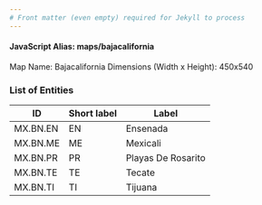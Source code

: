 ```yaml
---
# Front matter (even empty) required for Jekyll to process
---
```


#### JavaScript Alias: maps/bajacalifornia

Map Name: Bajacalifornia
Dimensions (Width x Height): 450x540





### List of Entities

ID | Short label | Label
---|---|---|
MX.BN.EN|EN|Ensenada
MX.BN.ME|ME|Mexicali
MX.BN.PR|PR|Playas De Rosarito
MX.BN.TE|TE|Tecate
MX.BN.TI|TI|Tijuana

